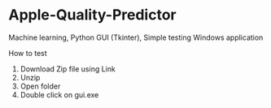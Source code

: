 # Apple-Quality-Predictor
Machine learning, Python GUI (Tkinter), Simple testing Windows application


How to test

01. Download Zip file using Link
02. Unzip
03. Open folder
04. Double click on gui.exe
